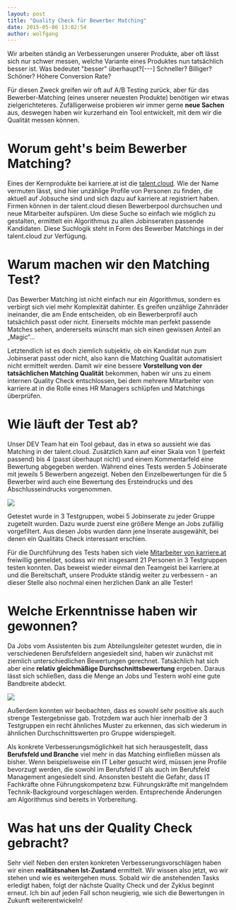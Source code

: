 ```yaml
---
layout: post
title: "Quality Check für Bewerber Matching"
date: 2015-05-06 13:02:54
author: wolfgang
---
```

Wir arbeiten ständig an Verbesserungen unserer Produkte, aber oft lässt sich nur schwer messen, welche Variante eines Produktes nun tatsächlich besser ist. Was bedeutet "besser" überhaupt?[---] Schneller? Billiger? Schöner? Höhere Conversion Rate?

Für diesen Zweck greifen wir oft auf A/B Testing zurück, aber für das Bewerber-Matching (eines unserer neuesten Produkte) benötigen wir etwas zielgerichteteres. Zufälligerweise probieren wir immer gerne __neue Sachen__ aus, deswegen haben wir kurzerhand ein Tool entwickelt, mit dem wir die Qualität messen können.

# Worum geht's beim Bewerber Matching?

Eines der Kernprodukte bei karriere.at ist die [talent.cloud](http://www.karriere.at/hr/talent-cloud). Wie der Name vermuten lässt, sind hier unzählige Profile von Personen zu finden, die aktuell auf Jobsuche sind und sich dazu auf karriere.at registriert haben.
Firmen können in der talent.cloud diesen Bewerberpool durchsuchen und neue Mitarbeiter aufspüren. Um diese Suche so einfach wie möglich zu gestalten, ermittelt ein Algorithmus zu allen Jobinseraten passende Kandidaten. Diese Suchlogik steht in Form des Bewerber Matchings in der talent.cloud zur Verfügung.

# Warum machen wir den Matching Test?

Das Bewerber Matching ist nicht einfach nur ein Algorithmus, sondern es verbirgt sich viel mehr Komplexität dahinter. Es greifen unzählige Zahnräder ineinander, die am Ende entscheiden, ob ein Bewerberprofil auch tatsächlich passt oder nicht. Einerseits möchte man perfekt passende Matches sehen, andererseits wünscht man sich einen gewissen Anteil an „Magic“...

Letztendlich ist es doch ziemlich subjektiv, ob ein Kandidat nun zum Jobinserat passt oder nicht, also kann die Matching Qualität automatisiert nicht ermittelt werden. Damit wir eine bessere __Vorstellung von der tatsächlichen Matching Qualität__ bekommen, haben wir uns zu einem internen Quality Check entschlossen, bei dem mehrere Mitarbeiter von karriere.at in die Rolle eines HR Managers schlüpfen und Matchings überprüfen.

# Wie läuft der Test ab?

Unser DEV Team hat ein Tool gebaut, das in etwa so aussieht wie das Matching in der talent.cloud. Zusätzlich kann auf einer Skala von 1 (perfekt passend) bis 4 (passt überhaupt nicht) und einem Kommentarfeld eine Bewertung abgegeben werden. Während eines Tests werden 5 Jobinserate mit jeweils 5 Bewerbern angezeigt. Neben den Einzelbewertungen für die 5 Bewerber wird auch eine Bewertung des Ersteindrucks und des Abschlusseindrucks vorgenommen.

![](//kcdn.at/dev-blog/images/quality-check-bewerber-matching/matching-test-tool.png)

Getestet wurde in 3 Testgruppen, wobei 5 Jobinserate zu jeder Gruppe zugeteilt wurden. Dazu wurde zuerst eine größere Menge an Jobs zufällig vorgefiltert. Aus diesen Jobs wurden dann jene Inserate ausgewählt, bei denen ein Qualitäts Check interessant erschien.

Für die Durchführung des Tests haben sich viele [Mitarbeiter von karriere.at](http://www.karriere.at/recruiting/team) freiwillig gemeldet, sodass wir mit insgesamt 21 Personen in 3 Testgruppen testen konnten. Das beweist wieder einmal den Teamgeist bei karriere.at und die Bereitschaft, unsere Produkte ständig weiter zu verbessern - an dieser Stelle also nochmal einen herzlichen Dank an alle Tester!

# Welche Erkenntnisse haben wir gewonnen?

Da Jobs vom Assistenten bis zum Abteilungsleiter getestet wurden, die in verschiedenen Berufsfeldern angesiedelt sind, haben wir zunächst mit ziemlich unterschiedlichen Bewertungen gerechnet. Tatsächlich hat sich aber eine __relativ gleichmäßige Durchschnittsbewertung__ ergeben. Daraus lässt sich schließen, dass die Menge an Jobs und Testern wohl eine gute Bandbreite abdeckt.

![](//kcdn.at/dev-blog/images/quality-check-bewerber-matching/matching_test_outcome.png)

Außerdem konnten wir beobachten, dass es sowohl sehr positive als auch strenge Testergebnisse gab. Trotzdem war auch hier innerhalb der 3 Testgruppen ein recht ähnliches Muster zu erkennen, das sich wiederum in ähnlichen Durchschnittswerten pro Gruppe widerspiegelt.

Als konkrete Verbesserungsmöglichkeit hat sich herausgestellt, dass __Berufsfeld und Branche__ viel mehr in das Matching einfließen müssen als bisher. Wenn beispielsweise ein IT Leiter gesucht wird, müssen jene Profile bevorzugt werden, die sowohl im Berufsfeld IT als auch im Berufsfeld Management angesiedelt sind. Ansonsten besteht die Gefahr, dass IT Fachkräfte ohne Führungskompetenz bzw. Führungskräfte mit mangelndem Technik-Background vorgeschlagen werden. Entsprechende Änderungen am Algorithmus sind bereits in Vorbereitung.

# Was hat uns der Quality Check gebracht?

Sehr viel! Neben den ersten konkreten Verbesserungsvorschlägen haben wir einen __realitätsnahen Ist-Zustand__ ermittelt. Wir wissen also jetzt, wo wir stehen und wie es weitergehen muss. Sobald wir die anstehenden Tasks erledigt haben, folgt der nächste Quality Check und der Zyklus beginnt erneut. Ich bin auf jeden Fall schon neugierig, wie sich die Bewertungen in Zukunft weiterentwickeln!